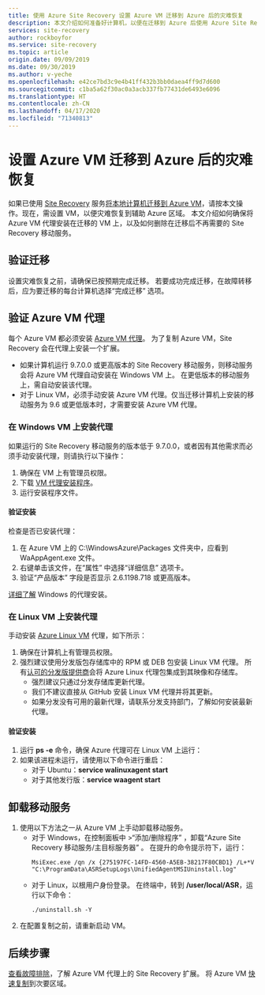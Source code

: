 ```yaml
---
title: 使用 Azure Site Recovery 设置 Azure VM 迁移到 Azure 后的灾难恢复
description: 本文介绍如何准备好计算机，以便在迁移到 Azure 后使用 Azure Site Recovery 设置 Azure 区域之间的灾难恢复。
services: site-recovery
author: rockboyfor
ms.service: site-recovery
ms.topic: article
origin.date: 09/09/2019
ms.date: 09/30/2019
ms.author: v-yeche
ms.openlocfilehash: e42ce7bd3c9e4b41ff432b3bb0daea4ff9d7d600
ms.sourcegitcommit: c1ba5a62f30ac0a3acb337fb77431de6493e6096
ms.translationtype: HT
ms.contentlocale: zh-CN
ms.lasthandoff: 04/17/2020
ms.locfileid: "71340813"
---
```

# <a name="set-up-disaster-recovery-for-azure-vms-after-migration-to-azure"></a>设置 Azure VM 迁移到 Azure 后的灾难恢复 

如果已使用 [Site Recovery](site-recovery-overview.md) 服务[将本地计算机迁移到 Azure VM](tutorial-migrate-on-premises-to-azure.md)，请按本文操作。现在，需设置 VM，以便灾难恢复到辅助 Azure 区域。 本文介绍如何确保将 Azure VM 代理安装在迁移的 VM 上，以及如何删除在迁移后不再需要的 Site Recovery 移动服务。

## <a name="verify-migration"></a>验证迁移

设置灾难恢复之前，请确保已按预期完成迁移。 若要成功完成迁移，在故障转移后，应为要迁移的每台计算机选择“完成迁移”  选项。 

## <a name="verify-the-azure-vm-agent"></a>验证 Azure VM 代理

每个 Azure VM 都必须安装 [Azure VM 代理](../virtual-machines/extensions/agent-windows.md)。 为了复制 Azure VM，Site Recovery 会在代理上安装一个扩展。

- 如果计算机运行 9.7.0.0 或更高版本的 Site Recovery 移动服务，则移动服务会将 Azure VM 代理自动安装在 Windows VM 上。 在更低版本的移动服务上，需自动安装该代理。
- 对于 Linux VM，必须手动安装 Azure VM 代理。仅当迁移计算机上安装的移动服务为 9.6 或更低版本时，才需要安装 Azure VM 代理。

### <a name="install-the-agent-on-windows-vms"></a>在 Windows VM 上安装代理

如果运行的 Site Recovery 移动服务的版本低于 9.7.0.0，或者因有其他需求而必须手动安装代理，则请执行以下操作：  

1. 确保在 VM 上有管理员权限。
2. 下载 [VM 代理安装程序](https://go.microsoft.com/fwlink/?LinkID=394789&clcid=0x409)。
3. 运行安装程序文件。

#### <a name="validate-the-installation"></a>验证安装
检查是否已安装代理：

1. 在 Azure VM 上的 C:\WindowsAzure\Packages 文件夹中，应看到 WaAppAgent.exe 文件。
2. 右键单击该文件，在“属性”  中选择“详细信息”  选项卡。
3. 验证“产品版本”  字段是否显示 2.6.1198.718 或更高版本。

[详细了解](/virtual-machines/extensions/agent-windows) Windows 的代理安装。

### <a name="install-the-agent-on-linux-vms"></a>在 Linux VM 上安装代理

手动安装 [Azure Linux VM](../virtual-machines/extensions/agent-linux.md) 代理，如下所示：

1. 确保在计算机上有管理员权限。
2. 强烈建议使用分发版包存储库中的 RPM 或 DEB 包安装 Linux VM 代理。 所有[认可的分发版提供商](/virtual-machines/linux/endorsed-distros)会将 Azure Linux 代理包集成到其映像和存储库。
    - 强烈建议只通过分发存储库更新代理。
    - 我们不建议直接从 GitHub 安装 Linux VM 代理并将其更新。
    - 如果分发没有可用的最新代理，请联系分发支持部门，了解如何安装最新代理。 

#### <a name="validate-the-installation"></a>验证安装 

1. 运行 **ps -e** 命令，确保 Azure 代理可在 Linux VM 上运行：
2. 如果该进程未运行，请使用以下命令进行重启：
    - 对于 Ubuntu：**service walinuxagent start**
    - 对于其他发行版：**service waagent start**

## <a name="uninstall-the-mobility-service"></a>卸载移动服务

1. 使用以下方法之一从 Azure VM 上手动卸载移动服务。 
    - 对于 Windows，在控制面板中 >“添加/删除程序”  ，卸载“Azure Site Recovery 移动服务/主目标服务器”  。 在提升的命令提示符下，运行：
        ```
        MsiExec.exe /qn /x {275197FC-14FD-4560-A5EB-38217F80CBD1} /L+*V "C:\ProgramData\ASRSetupLogs\UnifiedAgentMSIUninstall.log"
        ```
    - 对于 Linux，以根用户身份登录。 在终端中，转到 **/user/local/ASR**，运行以下命令：
        ```
        ./uninstall.sh -Y
        ```
2. 在配置复制之前，请重新启动 VM。

## <a name="next-steps"></a>后续步骤

[查看故障排除](site-recovery-extension-troubleshoot.md)，了解 Azure VM 代理上的 Site Recovery 扩展。
将 Azure VM [快速复制](azure-to-azure-quickstart.md)到次要区域。

<!-- Update_Description: update meta properties, wording update -->
